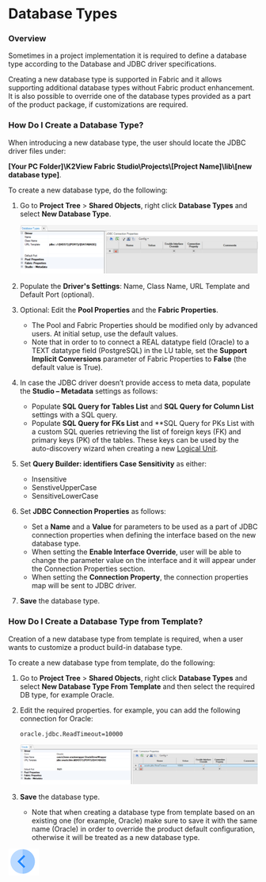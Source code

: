 # Database Types

### Overview

Sometimes in a project implementation it is required to define a database type according to the Database and JDBC driver specifications.

Creating a new database type is supported in Fabric and it allows supporting additional database types without Fabric product enhancement. It is also possible to override one of the database types provided as a part of the product package, if customizations are required.

### How Do I Create a Database Type?

When introducing a new database type, the user should locate the JDBC driver files under: 

**[Your PC Folder]\K2View Fabric Studio\Projects\\[Project Name]\lib\\[new database type]**.

To create a new database type, do the following:

1. Go to **Project Tree** > **Shared Objects**, right click **Database Types** and select **New Database Type**.

   ![image](images/05_10_1.PNG)

2. Populate the **Driver's Settings**: Name, Class Name, URL Template and Default Port (optional).

3. Optional: Edit the **Pool Properties** and the **Fabric Properties**.
   * The Pool and Fabric Properties should be modified only by advanced users. At initial setup, use the default values.
   * Note that in order to to connect a REAL datatype field (Oracle) to a TEXT datatype field (PostgreSQL) in the LU table, set the **Support Implicit Conversions** parameter of Fabric Properties to **False** (the default value is True).

4. In case the JDBC driver doesn’t provide access to meta data, populate the **Studio – Metadata** settings as follows:
   * Populate **SQL Query for Tables List** and **SQL Query for Column List** settings with a SQL query.
   * Populate **SQL Query for FKs List** and **SQL Query for PKs List with a custom SQL queries retrieving the list of foreign keys (FK) and primary keys (PK) of the tables. These keys can be used by the auto-discovery wizard when creating a new [Logical Unit](/articles/03_logical_units/01_LU_overview.md). 

5. Set **Query Builder: identifiers Case Sensitivity** as either:
   * Insensitive
   * SenstiveUpperCase
   * SensitiveLowerCase

6. Set **JDBC Connection Properties** as follows:
   * Set a **Name** and a **Value** for parameters to be used as a part of JDBC connection properties when defining the interface based on the new database type.
   * When setting the **Enable Interface Override**, user will be able to change the parameter value on the interface and it will appear under the Connection Properties section. 
   * When setting the **Connection Property**, the connection properties map will be sent to JDBC driver.

7. **Save** the database type.

### How Do I Create a Database Type from Template?

Creation of a new database type from template is required, when a user wants to customize a product build-in database type.

To create a new database type from template, do the following:

1. Go to **Project Tree** > **Shared Objects**, right click **Database Types** and select **New Database Type From Template** and then select the required DB type, for example Oracle.

2. Edit the required properties. for example, you can add the following connection for Oracle:

   ~~~
   oracle.jdbc.ReadTimeout=10000
   ~~~

   ![image](images/05_10_2.PNG)

3. **Save** the database type. 

   * Note that when creating a database type from template based on an existing one (for example, Oracle) make sure to save it with the same name (Oracle) in order to override the product default configuration, otherwise it will be treated as a new database type.



[![Previous](/articles/images/Previous.png)](09_fabric_API_for_DB_interfaces.md)
